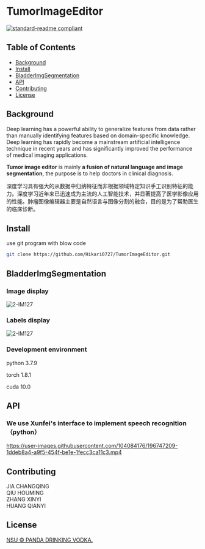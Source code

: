 # TumorImageEditor

[![standard-readme compliant](https://img.shields.io/badge/readme%20style-standard-brightgreen.svg?style=flat-square)](https://github.com/RichardLitt/standard-readme)

## Table of Contents

- [Background](#background)
- [Install](#install)
- [BladderImgSegmentation](#bladderimgsegmentation)
- [API](#api)
- [Contributing](#contributing)
- [License](#license)


## Background
Deep learning has a powerful ability to generalize features from data rather than manually identifying features based on domain-specific knowledge. Deep learning has rapidly become a mainstream artificial intelligence technique in recent years and has significantly improved the performance of medical imaging applications.

**Tumor image editor** is mainly **a fusion of natural language and image segmentation**, the purpose is to help doctors in clinical diagnosis.

深度学习具有强大的从数据中归纳特征而非根据领域特定知识手工识别特征的能力。深度学习近年来已迅速成为主流的人工智能技术，并显著提高了医学影像应用的性能。肿瘤图像编辑器主要是自然语言与图像分割的融合，目的是为了帮助医生的临床诊断。
## Install

use git program with blow code

``` sh
git clone https://github.com/Hikari0727/TumorImageEditor.git
```


## BladderImgSegmentation
### Image display 
![2-IM127](https://user-images.githubusercontent.com/104084176/203749615-4861b5d0-73a0-4f0c-a468-1ece94f4e3d9.png)
### Labels display 
![2-IM127](https://user-images.githubusercontent.com/104084176/203749743-13cb99f0-5bcf-472b-881b-f4ff09f30701.png)
### Development environment 
python                    3.7.9

torch                     1.8.1     

cuda                      10.0



## API
### We use Xunfei's interface to implement speech recognition（python）

https://user-images.githubusercontent.com/104084176/196747209-1ddeb8a4-a9f5-454f-be1e-1fecc3ca11c3.mp4



## Contributing

JIA CHANGQING<br>
QIU HOUMING <br>
ZHANG XINYI<br>
HUANG QIANYI



## License

[NSU © PANDA DRINKING VODKA.](../LICENSE)
